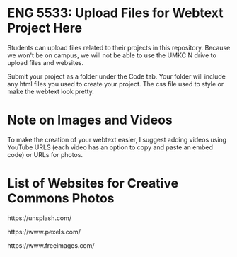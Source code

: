 # ENG 5533: Upload Files for Webtext Project Here
Students can upload files related to their projects in this repository. 
Because we won't be on campus, we will not be able to use the UMKC N drive to upload files and websites. 

Submit your project as a folder under the Code tab. Your folder will include any html files you used to create your project. 
The css file used to style or make the webtext look pretty.

# Note on Images and Videos
To make the creation of your webtext easier, I suggest adding videos using YouTube URLS (each video has an option to copy and paste
an embed code) or URLs for photos. 

# List of Websites for Creative Commons Photos

<p>https://unsplash.com/</p>
<p>https://www.pexels.com/</p>
<p>https://www.freeimages.com/</p>
